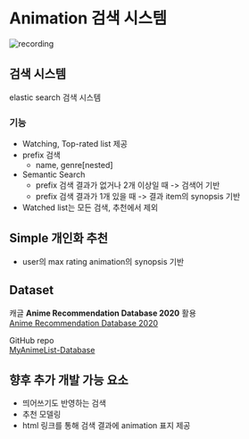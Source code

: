 # Animation 검색 시스템

![recording](https://github.com/Jor20230107/Animation_Search/assets/122156670/fefa2f17-3d6e-4c5f-9e30-befdd9f67b17)


## 검색 시스템

elastic search 검색 시스템

### 기능
- Watching, Top-rated list 제공
- prefix 검색
  - name, genre[nested]
- Semantic Search
  - prefix 검색 결과가 없거나 2개 이상일 때 -> 검색어 기반
  - prefix 검색 결과가 1개 있을 때 -> 결과 item의 synopsis 기반
- Watched list는 모든 검색, 추천에서 제외

## Simple 개인화 추천
- user의 max rating animation의 synopsis 기반


## Dataset

캐글 **Anime Recommendation Database 2020** 활용  
[Anime Recommendation Database 2020](https://www.kaggle.com/datasets/hernan4444/anime-recommendation-database-2020?resource=download&select=rating_complete.csv)

GitHub repo  
[MyAnimeList-Database](https://github.com/Hernan4444/MyAnimeList-Database)

## 향후 추가 개발 가능 요소
- 띄어쓰기도 반영하는 검색
- 추천 모델링
- html 링크를 통해 검색 결과에 animation 표지 제공
